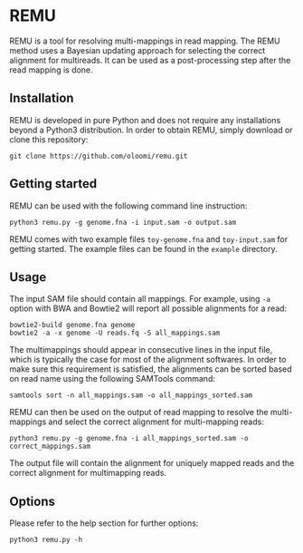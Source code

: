 # REMU
REMU is a tool for resolving multi-mappings in read mapping. 
The REMU method uses a Bayesian updating approach for selecting the correct 
alignment for multireads. It can be used as a post-processing step after the
read mapping is done.

## Installation
REMU is developed in pure Python and does not require any installations 
beyond a Python3 distribution. In order to obtain REMU, simply download or clone this
 repository:

 ```commandline
git clone https://github.com/oloomi/remu.git
```

## Getting started
REMU can be used with the following command line instruction:
 
 ```commandline
python3 remu.py -g genome.fna -i input.sam -o output.sam
```
REMU comes with two example files `toy-genome.fna` and `toy-input.sam` for
getting started. The example files can be found in the `example` directory.

## Usage
The input SAM file should contain all mappings. For example, using ```-a``` 
option with BWA and Bowtie2 will report all possible alignments
for a read:

```commandline
bowtie2-build genome.fna genome
bowtie2 -a -x genome -U reads.fq -S all_mappings.sam
```

The multimappings should appear in consecutive lines in the input file,
which is typically the case for most of the alignment softwares. In order to make
sure this requirement is satisfied, the alignments can be sorted based on read name
using the following SAMTools command:
```commandline
samtools sort -n all_mappings.sam -o all_mappings_sorted.sam
```
REMU can then be used on the output of read mapping to resolve the multi-mappings
and select the correct alignment for multi-mapping reads:
```commandline
python3 remu.py -g genome.fna -i all_mappings_sorted.sam -o correct_mappings.sam
```
The output file will contain the alignment for uniquely mapped reads and the
correct alignment for multimapping reads.

## Options
Please refer to the help section for further options:
```commandline
python3 remu.py -h
```


